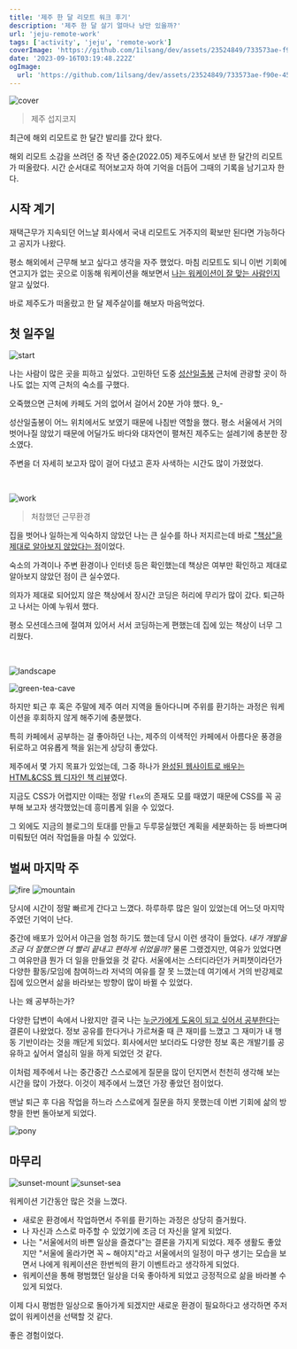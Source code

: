 ```yaml
---
title: '제주 한 달 리모트 워크 후기'
description: '제주 한 달 살기 얼마나 낭만 있을까?'
url: 'jeju-remote-work'
tags: ['activity', 'jeju', 'remote-work']
coverImage: 'https://github.com/1ilsang/dev/assets/23524849/733573ae-f90e-4573-a7a2-41940c787da9'
date: '2023-09-16T03:19:48.222Z'
ogImage:
  url: 'https://github.com/1ilsang/dev/assets/23524849/733573ae-f90e-4573-a7a2-41940c787da9'
---
```


![cover](https://github.com/1ilsang/dev/assets/23524849/bd5efca8-90f6-4dba-bdd9-914d4d7dc459 'cover')

> 제주 섭지코지

최근에 해외 리모트로 한 달간 발리를 갔다 왔다.

해외 리모트 소감을 쓰려던 중 작년 중순(2022.05) 제주도에서 보낸 한 달간의 리모트가 떠올랐다. 시간 순서대로 적어보고자 하여 기억을 더듬어 그때의 기록을 남기고자 한다.

## 시작 계기

재택근무가 지속되던 어느날 회사에서 국내 리모트도 거주지의 확보만 된다면 가능하다고 공지가 나왔다.

평소 해외에서 근무해 보고 싶다고 생각을 자주 했었다. 마침 리모트도 되니 이번 기회에 연고지가 없는 곳으로 이동해 워케이션을 해보면서 <u>나는 워케이션이 잘 맞는 사람인지</u> 알고 싶었다.

바로 제주도가 떠올랐고 한 달 제주살이를 해보자 마음먹었다.

## 첫 일주일

![start](https://github.com/1ilsang/dev/assets/23524849/cc26351c-f65e-4d2d-a294-5599410e1e84 'l')

나는 사람이 많은 곳을 피하고 싶었다. 고민하던 도중 [성산일출봉](https://naver.me/GEAuu260) 근처에 관광할 곳이 하나도 없는 지역 근처의 숙소를 구했다.

오죽했으면 근처에 카페도 거의 없어서 걸어서 20분 가야 했다. 9\_-

성산일출봉이 어느 위치에서도 보였기 때문에 나침반 역할을 했다. 평소 서울에서 거의 벗어나질 않았기 때문에 어딜가도 바다와 대자연이 펼쳐진 제주도는 설레기에 충분한 장소였다.

주변을 더 자세히 보고자 많이 걸어 다녔고 혼자 사색하는 시간도 많이 가졌었다.

<br />

![work](https://github.com/1ilsang/dev/assets/23524849/7681d32c-6537-4e9f-871b-993cb19090fe)

> 처참했던 근무환경

집을 벗어나 일하는게 익숙하지 않았던 나는 큰 실수를 하나 저지르는데 바로 <u>"책상"을 제대로 알아보지 않았다는 점</u>이었다.

숙소의 가격이나 주변 환경이나 인터넷 등은 확인했는데 책상은 여부만 확인하고 제대로 알아보지 않았던 점이 큰 실수였다.

의자가 제대로 되어있지 않은 책상에서 장시간 코딩은 허리에 무리가 많이 갔다. 퇴근하고 나서는 아예 누워서 했다.

평소 모션데스크에 절여져 있어서 서서 코딩하는게 편했는데 집에 있는 책상이 너무 그리웠다.

<br />

![landscape](https://github.com/1ilsang/dev/assets/23524849/610f23eb-9380-4a90-877f-8b402d0691e5 'l')

![green-tea-cave](https://github.com/1ilsang/dev/assets/23524849/5fe84b29-18bf-4852-8f16-2a256a2d5d5c 'l')

하지만 퇴근 후 혹은 주말에 제주 여러 지역을 돌아다니며 주위를 환기하는 과정은 워케이션을 후회하지 않게 해주기에 충분했다.

특히 카페에서 공부하는 걸 좋아하던 나는, 제주의 이색적인 카페에서 아름다운 풍경을 뒤로하고 여유롭게 책을 읽는게 상당히 좋았다.

제주에서 몇 가지 목표가 있었는데, 그중 하나가 [완성된 웹사이트로 배우는 HTML&CSS 웹 디자인 책 리뷰](https://blog.naver.com/1ilsang/222771871391)였다.

지금도 CSS가 어렵지만 이때는 정말 `flex`의 존재도 모를 때였기 때문에 CSS를 꼭 공부해 보고자 생각했었는데 흥미롭게 읽을 수 있었다.

그 외에도 지금의 블로그의 토대를 만들고 두루뭉실했던 계획을 세분화하는 등 바쁘다며 미뤄뒀던 여러 작업들을 마칠 수 있었다.

## 벌써 마지막 주

<div class="img-horizon-wrap">
  <img src="https://github.com/1ilsang/dev/assets/23524849/aa907040-b2cf-4443-a7fe-9afef3d8209d" alt="fire" />
  <img src="https://github.com/1ilsang/dev/assets/23524849/d6510fe9-5ce6-4fe1-8e71-756319ab9e9e" alt="mountain" />
</div>

당시에 시간이 정말 빠르게 간다고 느꼈다. 하루하루 많은 일이 있었는데 어느덧 마지막 주였던 기억이 난다.

중간에 배포가 있어서 야근을 엄청 하기도 했는데 당시 이런 생각이 들었다. <i>내가 개발을 조금 더 잘했으면 더 빨리 끝내고 편하게 쉬었을까?</i> 물론 그랬겠지만, 여유가 있었다면 그 여유만큼 뭔가 더 일을 만들었을 것 같다. 서울에서는 스터디라던가 커피챗이라던가 다양한 활동/모임에 참여하느라 저녁의 여유를 잘 못 느꼈는데 여기에서 거의 반강제로 집에 있으면서 삶을 바라보는 방향이 많이 바뀔 수 있었다.

나는 왜 공부하는가?

다양한 답변이 속에서 나왔지만 결국 나는 <u>누군가에게 도움이 되고 싶어서 공부한다</u>는 결론이 나왔었다. 정보 공유를 한다거나 가르쳐줄 때 큰 재미를 느꼈고 그 재미가 내 행동 기반이라는 것을 깨닫게 되었다. 회사에서만 보더라도 다양한 정보 혹은 개발기를 공유하고 싶어서 열심히 일을 하게 되었던 것 같다.

이처럼 제주에서 나는 중간중간 스스로에게 질문을 많이 던지면서 천천히 생각해 보는 시간을 많이 가졌다. 이것이 제주에서 느꼈던 가장 좋았던 점이었다.

맨날 퇴근 후 다음 작업을 하느라 스스로에게 질문을 하지 못했는데 이번 기회에 삶의 방향을 한번 돌아보게 되었다.

![pony](https://github.com/1ilsang/dev/assets/23524849/da21b5d7-dc08-48d1-915c-f7738f7341cd)

## 마무리

<div class="img-horizon-wrap">
  <img src="https://github.com/1ilsang/dev/assets/23524849/5e184147-7bc7-4a4a-a0a3-14ca9dc01caa" alt="sunset-mount" />
  <img src="https://github.com/1ilsang/dev/assets/23524849/88e9d28a-3c85-40aa-9f30-95ec8c379533" alt="sunset-sea" />
</div>

워케이션 기간동안 많은 것을 느꼈다.

- 새로운 환경에서 작업하면서 주위를 환기하는 과정은 상당히 즐거웠다.
- 나 자신과 스스로 마주할 수 있었기에 조금 더 자신을 알게 되었다.
- 나는 "서울에서의 바쁜 일상을 즐겼다"는 결론을 가지게 되었다. 제주 생활도 좋았지만 "서울에 올라가면 꼭 ~ 해야지"라고 서울에서의 일정이 마구 생기는 모습을 보면서 나에게 워케이션은 한번씩의 환기 이벤트라고 생각하게 되었다.
- 워케이션을 통해 평범했던 일상을 더욱 좋아하게 되었고 긍정적으로 삶을 바라볼 수 있게 되었다.

이제 다시 평범한 일상으로 돌아가게 되겠지만 새로운 환경이 필요하다고 생각하면 주저 없이 워케이션을 선택할 것 같다.

좋은 경험이었다.

